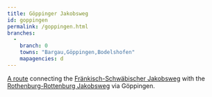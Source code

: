 ```yaml
---
title: Göppinger Jakobsweg
id: goppingen
permalink: /goppingen.html
branches:
  -
    branch: 0
    towns: "Bargau,Göppingen,Bodelshofen"
    mapagencies: d
---
```


[A route][0] connecting the [Fränkisch-Schwäbischer Jakobsweg][1] with the [Rothenburg-Rottenburg Jakobsweg][2] via Göppingen.

[0]: http://www.jakobsweg-gp.de/index.php?title=Der_Weg
[1]: frankischschwabisch.html
[2]: rothrott.html